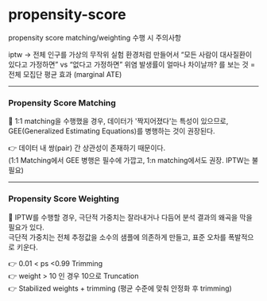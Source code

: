 # propensity-score
propensity score matching/weighting 수행 시 주의사항

iptw
→ 전체 인구를 가상의 무작위 실험 환경처럼 만들어서
   “모든 사람이 대사질환이 있다고 가정하면” vs “없다고 가정하면”
   위염 발생률이 얼마나 차이날까? 를 보는 것
 = 전체 모집단 평균 효과 (marginal ATE)

---
### Propensity Score Matching

🧠 1:1 matching을 수행했을 경우, 데이터가 '짝지어졌다'는 특성이 있으므로,  
GEE(Generalized Estimating Equations)를 병행하는 것이 권장된다.  

👉 데이터 내 쌍(pair) 간 상관성이 존재하기 때문이다.  
(1:1 Matching에서 GEE 병행은 필수에 가깝고, 1:n matching에서도 권장. IPTW는 불필요)  

---
### Propensity Score Weighting

🧠 IPTW를 수행할 경우, 극단적 가중치는 잘라내거나 다듬어 분석 결과의 왜곡을 막을 필요가 있다.  
극단적 가중치는 전체 추정값을 소수의 샘플에 의존하게 만들고, 표준 오차를 폭발적으로 키운다.  

👉 0.01 < ps <0.99 Trimming  
👉 weight > 10 인 경우 10으로 Truncation  
👉 Stabilized weights + trimming (평균 수준에 맞춰 안정화 후 trimming)  
